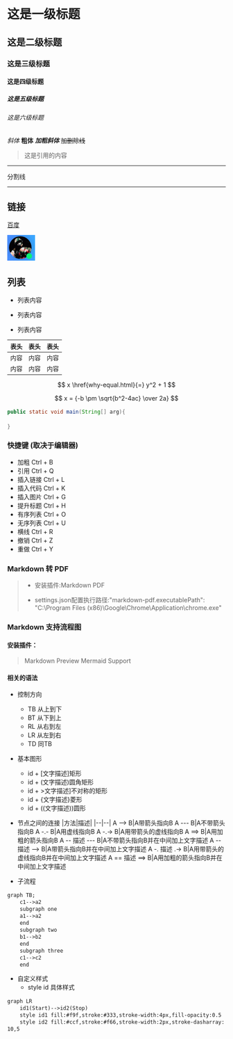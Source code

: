 # 这是一级标题

## 这是二级标题

### 这是三级标题

#### 这是四级标题

##### 这是五级标题

###### 这是六级标题

*斜体*
**粗体**
***加粗斜体***
~~加删除线~~
>这是引用的内容

---

分割线

---

## 链接

[百度](http://ww.baidu.com)

![头像](img.png '图片链接')

## 列表

- 列表内容
  
- 列表内容
  
- 列表内容
  
表头|表头|表头
---|:--:|---:
内容|内容|内容
内容|内容|内容

$$
x \href{why-equal.html}{=} y^2 + 1
$$

$$
x = {-b \pm \sqrt{b^2-4ac} \over 2a}
$$

```java
public static void main(String[] arg){

}
```

### 快捷键  (取决于编辑器)

- 加粗 Ctrl + B
- 引用 Ctrl + Q
- 插入链接 Ctrl + L
- 插入代码 Ctrl + K
- 插入图片 Ctrl + G
- 提升标题 Ctrl + H
- 有序列表 Ctrl + O
- 无序列表 Ctrl + U
- 横线 Ctrl + R
- 撤销 Ctrl + Z
- 重做 Ctrl + Y

[^Hello]: dsdx

### Markdown 转 PDF

> - 安装插件:Markdown PDF
>
> - settings.json配置执行路径:"markdown-pdf.executablePath": "C:\\Program Files (x86)\\Google\\Chrome\\Application\\chrome.exe"

### Markdown 支持流程图

#### 安装插件：

  > Markdown Preview Mermaid Support

#### 相关的语法

- 控制方向
  - TB 从上到下
  - BT 从下到上
  - RL 从右到左
  - LR 从左到右
  - TD 同TB

- 基本图形
  - id + [文字描述]矩形
  - id + (文字描述)圆角矩形
  - id + >文字描述]不对称的矩形
  - id + {文字描述}菱形
  - id + ((文字描述))圆形
  
- 节点之间的连接
  |方法|描述|
  |--|--|
   A --> B|A带箭头指向B
   A --- B|A不带箭头指向B
   A -.- B|A用虚线指向B
   A -.-> B|A用带箭头的虚线指向B
   A ==> B|A用加粗的箭头指向B
   A -- 描述 --- B|A不带箭头指向B并在中间加上文字描述
   A -- 描述 --> B|A带箭头指向B并在中间加上文字描述
   A -. 描述 .-> B|A用带箭头的虚线指向B并在中间加上文字描述
   A == 描述 ==> B|A用加粗的箭头指向B并在中间加上文字描述

- 子流程
  
```mermaid
graph TB;
    c1-->a2
    subgraph one
    a1-->a2
    end
    subgraph two
    b1-->b2
    end
    subgraph three
    c1-->c2
    end
```

- 自定义样式
  - style id 具体样式
  
```mermaid
graph LR
    id1(Start)-->id2(Stop)
    style id1 fill:#f9f,stroke:#333,stroke-width:4px,fill-opacity:0.5
    style id2 fill:#ccf,stroke:#f66,stroke-width:2px,stroke-dasharray: 10,5
```